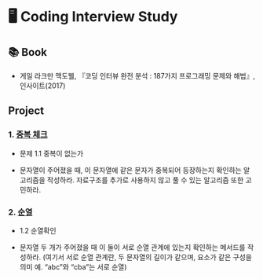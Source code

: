 # 🖥 Coding Interview Study
## 📚  Book
- 게일 라크만 맥도웰, 『코딩 인터뷰 완전 분석 : 187가지 프로그래밍 문제와 해법』, 인사이트(2017)

## Project
### 1. [중복 체크](DuplicatedCheck/DuplicatedCheck/)
* 문제 1.1 중복이 없는가
 - 문자열이 주어졌을 때, 이 문자열에 같은 문자가 중복되어 등장하는지 확인하는 알고리즘을 작성하라. 자료구조를 추가로 사용하지 않고 풀 수 있는 알고리즘 또한 고민하라.


### 2. [순열](Permutation/Permutation/)
* 1.2 순열확인
- 문자열 두 개가 주어졌을 때 이 둘이 서로 순열 관계에 있는지 확인하는 메서드를 작성하라. (여기서 서로 순열 관계란, 두 문자열의 길이가 같으며, 요소가 같은 구성을 의미 예. “abc”와 “cba”는 서로 순열)
